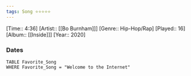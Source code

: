 ```yaml
---
tags: Song ⭐⭐⭐⭐⭐ 
---
```

[Time:: 4:36]
[Artist:: [[Bo Burnham]]]
[Genre:: Hip-Hop/Rap]
[Played:: 16]
[Album:: [[Inside]]]
[Year:: 2020]
### Dates
````dataview
TABLE Favorite_Song
WHERE Favorite_Song = "Welcome to the Internet"
````